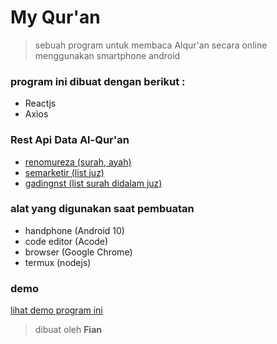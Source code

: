 # My Qur'an

> sebuah program untuk membaca Alqur'an secara online menggunakan smartphone android

### program ini dibuat dengan berikut :

* Reactjs
* Axios

### Rest Api Data Al-Qur'an

* [renomureza (surah, ayah)](https://quran-api-32ouuhnph-renomureza.vercel.app/)
* [semarketir (list juz)](https://raw.githubusercontent.com/semarketir/quranjson/master/source/juz.json)
* [gadingnst (list surah didalam juz)](https://quran-6g54mk0s9-gadingnst.vercel.app/juz/)

### alat yang digunakan saat pembuatan

* handphone (Android 10)
* code editor (Acode)
* browser (Google Chrome)
* termux (nodejs)


### demo

[lihat demo program ini](/)

> dibuat oleh **Fian**
